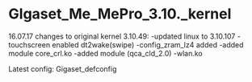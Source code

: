 # GIgaset_Me_MePro_3.10._kernel

16.07.17
changes to original kernel 3.10.49:
-updated linux to 3.10.107
-touchscreen enabled dt2wake(swipe)
-config_zram_lz4 added
-added module core_crl.ko
-added module (qca_cld_2.0) -wlan.ko

Latest config: Gigaset_defconfig



